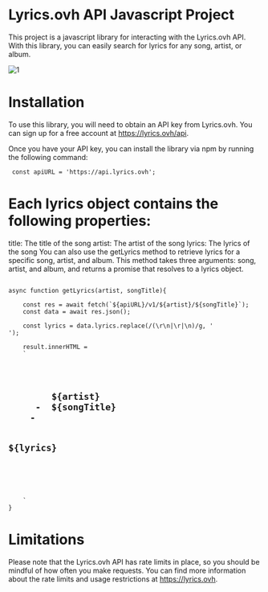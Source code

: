 # Lyrics.ovh API Javascript Project
This project is a javascript library for interacting with the Lyrics.ovh API. With this library, you can easily search for lyrics for any song, artist, or album.

![1](https://user-images.githubusercontent.com/72680556/209419646-e303baa3-723c-4cb0-875c-2e96a0222a94.png)

# Installation
To use this library, you will need to obtain an API key from Lyrics.ovh. You can sign up for a free account at https://lyrics.ovh/api.

Once you have your API key, you can install the library via npm by running the following command:

<pre><code> const apiURL = 'https://api.lyrics.ovh'; </code></pre>

# Each lyrics object contains the following properties:

title: The title of the song
artist: The artist of the song
lyrics: The lyrics of the song
You can also use the getLyrics method to retrieve lyrics for a specific song, artist, and album. This method takes three arguments: song, artist, and album, and returns a promise that resolves to a lyrics object.
<pre><code> 
async function getLyrics(artist, songTitle){

    const res = await fetch(`${apiURL}/v1/${artist}/${songTitle}`);
    const data = await res.json();

    const lyrics = data.lyrics.replace(/(\r\n|\r|\n)/g, '<br>');

    result.innerHTML = 
    `<h2>
    <strong>
        ${artist}
    </strong> -  ${songTitle}
    - 
    <p>${lyrics}</p>
    </h2>
    `
}
</code></pre>

# Limitations
Please note that the Lyrics.ovh API has rate limits in place, so you should be mindful of how often you make requests. You can find more information about the rate limits and usage restrictions at https://lyrics.ovh.
